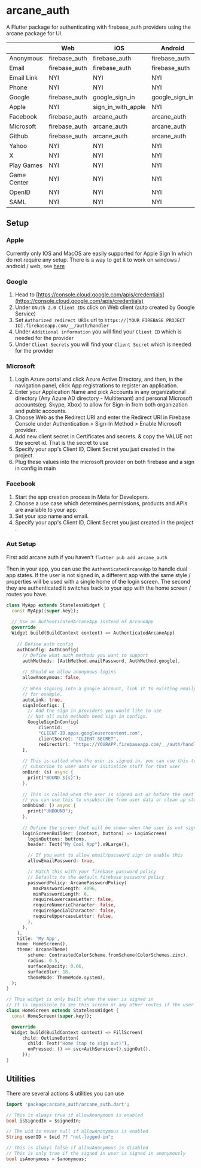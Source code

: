 # arcane_auth

A Flutter package for authenticating with firebase_auth providers using the arcane package for UI.
 
|             | Web           | iOS                | Android        | MacOS              | Windows       |
|-------------|---------------|--------------------|----------------|--------------------|---------------|
| Anonymous   | firebase_auth | firebase_auth      | firebase_auth  | firebase_auth      | firebase_auth |
| Email       | firebase_auth | firebase_auth      | firebase_auth  | firebase_auth      | firebase_auth |
| Email Link  | NYI           | NYI                | NYI            | NYI                | NYI           |
| Phone       | NYI           | NYI                | NYI            | NYI                | NYI           |
| Google      | firebase_auth | google_sign_in     | google_sign_in | google_sign_in     | arcane_auth   |
| Apple       | NYI           | sign_in_with_apple | NYI            | sign_in_with_apple | NYI           |
| Facebook    | firebase_auth | arcane_auth        | arcane_auth    | arcane_auth        | arcane_auth   |
| Microsoft   | firebase_auth | arcane_auth        | arcane_auth    | arcane_auth        | arcane_auth   |
| Github      | firebase_auth | arcane_auth        | arcane_auth    | arcane_auth        | arcane_auth   |
| Yahoo       | NYI           | NYI                | NYI            | NYI                | NYI           |
| X           | NYI           | NYI                | NYI            | NYI                | NYI           |
| Play Games  | NYI           | NYI                | NYI            | NYI                | NYI           |
| Game Center | NYI           | NYI                | NYI            | NYI                | NYI           |
| OpenID      | NYI           | NYI                | NYI            | NYI                | NYI           |
| SAML        | NYI           | NYI                | NYI            | NYI                | NYI           |

## Setup

### Apple
Currently only IOS and MacOS are easily supported for Apple Sign In which do not require any setup. There is a way to get it to work on windows / android / web, see [here](https://pub.dev/packages/social_sign_in#sign-in-with-apple)

### Google
1. Head to [https://console.cloud.google.com/apis/credentials](https://console.cloud.google.com/apis/credentials)
2. Under `OAuth 2.0 Client IDs` click on Web client (auto created by Google Service)
3. Set `Authorized redirect URIs` url to `https://[YOUR FIREBASE PROJECT ID].firebaseapp.com/__/auth/handler`
4. Under `Additional information` you will find your `Client ID` which is needed for the provider
5. Under `Client Secrets` you will find your `Client Secret` which is needed for the provider

### Microsoft
1. Login Azure portal and click Azure Active Directory, and then, in the navigation panel, click App registrations to register an application.
2. Enter your Application Name and pick Accounts in any organizational directory (Any Azure AD directory - Multitenant) and personal Microsoft accounts(eg. Skype, Xbox) to allow for Sign-in from both organization and public accounts.
3. Choose Web as the Redirect URI and enter the Redirect URI in Firebase Console under Authentication > Sign-In Method > Enable Microsoft provider.
4. Add new client secret in Certificates and secrets. & copy the VALUE not the secret id. That is the secret to use
5. Specify your app's Client ID, Client Secret you just created in the project.
6. Plug these values into the microsoft provider on both firebase and a sign in config in main

### Facebook
1. Start the app creation process in Meta for Developers.
2. Choose a use case which determines permissions, products and APIs are available to your app.
3. Set your app name and email.
4. Specify your app's Client ID, Client Secret you just created in the project .

### Aut Setup

First add arcane auth if you haven't `flutter pub add arcane_auth`

Then in your app, you can use the `AuthenticatedArcaneApp` to handle dual app states. 
If the user is not signed in, a different app with the same style / properties will be used
with a single home of the login screen. The second they are authenticated it switches back
to your app with the home screen / routes you have.

```dart
class MyApp extends StatelessWidget {
  const MyApp({super.key});
  
  // Use an AuthenticatedArcaneApp instead of ArcaneApp
  @override
  Widget build(BuildContext context) => AuthenticatedArcaneApp(
    
    // Define auth config
    authConfig: AuthConfig(
      // Define what auth methods you want to support
      authMethods: [AuthMethod.emailPassword, AuthMethod.google],
      
      // Should we allow anonymous logins
      allowAnonymous: false,
      
      // When signing into a google account, link it to existing emailpass account
      // for example.
      autoLink: true,
      signInConfigs: [
        // Add the sign in providers you would like to use
        // Not all auth methods need sign in configs.
        GoogleSignInConfig(
            clientId:
            "CLIENT-ID.apps.googleusercontent.com",
            clientSecret: "CLIENT-SECRET",
            redirectUrl: "https://YOURAPP.firebaseapp.com/__/auth/handler")
      ],
    
      // This is called when the user is signed in, you can use this to 
      // subscribe to user data or initialize stuff for that user
      onBind: (s) async {
        print("BOUND ${s}");
      },
    
      // This is called when the user is signed out or before the next sign in
      // you can use this to unsubscribe from user data or clean up stuff
      onUnbind: () async {
        print("UNBOUND");
      },
      
      // Define the screen that will be shown when the user is not signed in
      loginScreenBuilder: (context, buttons) => LoginScreen(
        loginButtons: buttons,
        header: Text("My Cool App").x9Large(),

        // If you want to allow email/password sign in enable this
        allowEmailPassword: true,

        // Match this with your firebase password policy 
        // Defaults to the default firebase password policy
        passwordPolicy: ArcanePasswordPolicy(
          maxPasswordLength: 4096,
          minPasswordLength: 6,
          requireLowercaseLetter: false,
          requireNumericCharacter: false,
          requireSpecialCharacter: false,
          requireUppercaseLetter: false,
        ),
      ),
    ),
    title: 'My App',
    home: HomeScreen(),
    theme: ArcaneTheme(
        scheme: ContrastedColorScheme.fromScheme(ColorSchemes.zinc),
        radius: 0.5,
        surfaceOpacity: 0.66,
        surfaceBlur: 18,
        themeMode: ThemeMode.system),
  );
}

// This widget is only built when the user is signed in
// It is impossible to see this screen or any other routes if the user is not signed in
class HomeScreen extends StatelessWidget {
  const HomeScreen({super.key});

  @override
  Widget build(BuildContext context) => FillScreen(
      child: OutlineButton(
        child: Text("Home (tap to sign out)"),
        onPressed: () => svc<AuthService>().signOut(),
      ));
}

```

## Utilities

There are several actions & utilities you can use

```dart
import 'package:arcane_auth/arcane_auth.dart';

// This is always true if allowAnonymous is enabled
bool isSignedIn = $signedIn;

// The uid is never null if allowAnonymous is enabled
String userID = $uid ?? "not-logged-in";

// This is always false if allowAnonymous is disabled
// This is only true if the signed in user is signed in anonymously
bool isAnonymous = $anonymous;
```
